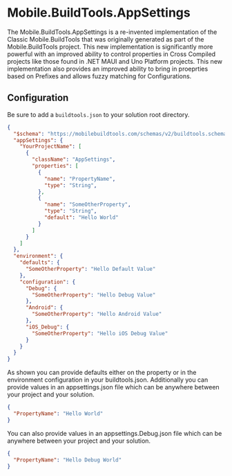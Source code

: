 ﻿# Mobile.BuildTools.AppSettings

The Mobile.BuildTools.AppSettings is a re-invented implementation of the Classic Mobile.BuildTools that was originally generated as part of the Mobile.BuildTools project. This new implementation is significantly more powerful with an improved ability to control properties in Cross Compiled projects like those found in .NET MAUI and Uno Platform projects. This new implementation also provides an improved ability to bring in proeprties based on Prefixes and allows fuzzy matching for Configurations.

## Configuration

Be sure to add a `buildtools.json` to your solution root directory.

```json
{
  "$schema": "https://mobilebuildtools.com/schemas/v2/buildtools.schema.json",
  "appSettings": {
    "YourProjectName": [
      {
        "className": "AppSettings",
        "properties": [
          {
            "name": "PropertyName",
            "type": "String",
          },
          {
            "name": "SomeOtherProperty",
            "type": "String",
            "default": "Hello World"
          }
        ]
      }
    ]
  },
  "environment": {
    "defaults": {
      "SomeOtherProperty": "Hello Default Value"
    },
    "configuration": {
      "Debug": {
        "SomeOtherProperty": "Hello Debug Value"
      },
      "Android": {
        "SomeOtherProperty": "Hello Android Value"
      },
      "iOS_Debug": {
        "SomeOtherProperty": "Hello iOS Debug Value"
      }
    }
  }
}
```

As shown you can provide defaults either on the property or in the environment configuration in your buildtools.json. Additionally you can provide values in an appsettings.json file which can be anywhere between your project and your solution.
```json
{
  "PropertyName": "Hello World"
}
```

You can also provide values in an appsettings.Debug.json file which can be anywhere between your project and your solution.
```json
{
  "PropertyName": "Hello Debug World"
}
```
